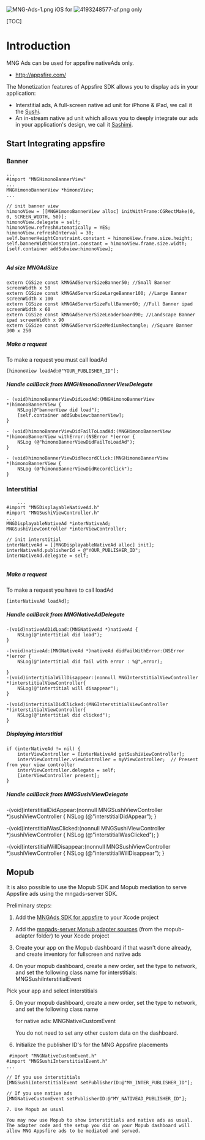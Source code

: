 ![MNG-Ads-1.png](https://bitbucket.org/repo/aen579/images/3739691856-MNG-Ads-1.png) iOS for
![4193248577-af.png](https://bitbucket.org/repo/aen579/images/2031262448-4193248577-af.png) only


[TOC]

# Introduction

MNG Ads can be used for appsfire nativeAds only.

 - http://appsfire.com/

The Monetization features of Appsfire SDK allows you to display ads in your application:

 
 - Interstitial ads, A full-screen native ad unit for iPhone & iPad, we call it the [Sushi].
 - An in-stream native ad unit which allows you to deeply integrate our ads in your application's design, we call it [Sashimi]. 
## Start Integrating appsfire

### Banner

```
...
#import "MNGHimonoBannerView"
...
MNGHimonoBannerView *himonoView;
...

// init banner view
himonoView = [[MNGHimonoBannerView alloc] initWithFrame:CGRectMake(0, 0, SCREEN_WIDTH, 50)];
himonoView.delegate = self;
himonoView.refreshAutomatically = YES;
himonoView.refreshInterval = 30;
self.bannerHeightConstraint.constant = himonoView.frame.size.height;
self.bannerWidthConstraint.constant = himonoView.frame.size.width;
[self.container addSubview:himonoView];
    
```
##### Ad size MNGAdSize
```
extern CGSize const kMNGAdServerSizeBanner50; //Small Banner screenWidth x 50
extern CGSize const kMNGAdServerSizeLargeBanner100; //Large Banner screenWidth x 100
extern CGSize const kMNGAdServerSizeFullBanner60; //Full Banner ipad screenWidth x 60
extern CGSize const kMNGAdServerSizeLeaderboard90; //Landscape Banner ipad screenWidth x 90
extern CGSize const kMNGAdServerSizeMediumRectangle; //Square Banner 300 x 250

```

##### Make a request
To make a request you must call loadAd

```
[himonoView loadAd:@"YOUR_PUBLISHER_ID"];
```

##### Handle callBack from MNGHimonoBannerViewDelegate
```
- (void)himonoBannerViewDidLoadAd:(MNGHimonoBannerView *)himonoBannerView {
    NSLog(@"bannerView did load");
    [self.container addSubview:bannerView];
}

- (void)himonoBannerViewDidFailToLoadAd:(MNGHimonoBannerView *)himonoBannerView withError:(NSError *)error {
    NSLog (@"himonoBannerViewDidFailToLoadAd");
}

- (void)himonoBannerViewDidRecordClick:(MNGHimonoBannerView *)himonoBannerView {
    NSLog (@"himonoBannerViewDidRecordClick");
}
```

### Interstitial

```objc
    ...
#import "MNGDisplayableNativeAd.h"
#import "MNGSushiViewController.h"
...
MNGDisplayableNativeAd *interNativeAd;
MNGSushiViewController *interViewController;

// init interstitial
interNativeAd = [[MNGDisplayableNativeAd alloc] init];
interNativeAd.publisherId = @"YOUR_PUBLISHER_ID";
interNativeAd.delegate = self;
    
```
##### Make a request 
To make a request you have to call loadAd 

```
[interNativeAd loadAd];
```
##### Handle callBack from MNGNativeAdDelegate
```objc
-(void)nativeAdDidLoad:(MNGNativeAd *)nativeAd {
    NSLog(@"intertitial did load");
}

-(void)nativeAd:(MNGNativeAd *)nativeAd didFailWithError:(NSError *)error {
    NSLog(@"intertitial did fail with error : %@",error);
    
}
-(void)intertitialWillDisappear:(nonnull MNGInterstitialViewController *)interstitialViewController{
    NSLog(@"intertitial will disappear");
}

-(void)intertitialDidClicked:(MNGInterstitialViewController *)interstitialViewController{
    NSLog(@"intertitial did clicked");
}
```

##### Displaying interstitial
```
if (interNativeAd != nil) {
    interViewController = [interNativeAd getSushiViewController];
    interViewController.viewController = myViewController;  // Present from your view controller
    interViewController.delegate = self;
    [interViewController present];
}
```

##### Handle callBack from MNGSushiViewDelegate

-(void)interstitialDidAppear:(nonnull MNGSushiViewController *)sushiViewController {
    NSLog (@"interstitialDidAppear");
}

-(void)interstitialWasClicked:(nonnull MNGSushiViewController *)sushiViewController {
    NSLog (@"interstitialWasClicked");
}

-(void)interstitialWillDisappear:(nonnull MNGSushiViewController *)sushiViewController {
    NSLog (@"interstitialWillDisappear");
}

## Mopub

It is also possible to use the Mopub SDK and Mopub mediation to serve Appsfire ads using the mngads-server SDK.

Preliminary steps:

1. Add the [MNGAds SDK for appsfire] to your Xcode project

2. Add the [mngads-server Mopub adapter sources] (from the mopub-adapter folder) to your Xcode project 

3. Create your app on the Mopub dashboard if that wasn't done already, and create inventory for fullscreen and native ads

4. On your mopub dashboard, create a new order, set the type to network, and set the following class name   for interstitials:
MNGSushiInterstitialEvent

Pick your app and select interstitials

5. On your mopub dashboard, create a new order, set the type to network, and set the following class name   

   for native ads:
   MNGNativeCustomEvent

   You do not need to set any other custom data on the dashboard.

6. Initialize the publisher ID's for the MNG Appsfire placements

  ```objc
   #import "MNGNativeCustomEvent.h"
  #import "MNGSushiInterstitialEvent.h"
  ...

  // If you use interstitials
  [MNGSushiInterstitialEvent setPublisherID:@"MY_INTER_PUBLISHER_ID"];

  // If you use native ads
  [MNGNativeCustomEvent setPublisherID:@"MY_NATIVEAD_PUBLISHER_ID"];

7. Use Mopub as usual

You may now use Mopub to show interstitials and native ads as usual. The adapter code and the setup you did on your Mopub dashboard will
allow MNG Appsfire ads to be mediated and served.
```



[Sushi]:http://docs.appsfire.com/sdk/ios/integration-reference/img/doc/sushi.mp4
[Sashimi]:http://docs.appsfire.com/sdk/ios/integration-reference/img/doc/sashimi-extended-light.jpg
[mngads-server Mopub adapter sources]:https://bitbucket.org/mngcorp/mngads-demo-ios/src/HEAD/mopub-adapter/?at=master
[MNGAds SDK for appsfire]:https://bitbucket.org/mngcorp/mngads-demo-ios/src/HEAD/Demo/Pods/MNGAds/MNGAds/?at=master